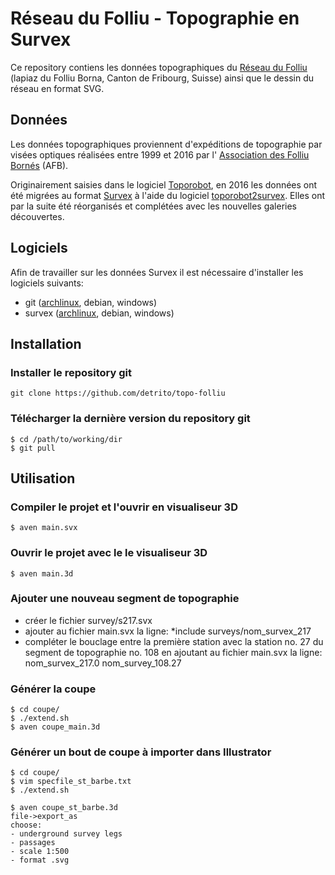 
Réseau du Folliu - Topographie en Survex
========================================

Ce repository contiens les données topographiques du
[Réseau du Folliu](http://afb.speleologie.ch/?p=472) (lapiaz du Folliu Borna,
Canton de Fribourg, Suisse) ainsi que le dessin du réseau en format SVG.

Données
-------
Les données topographiques proviennent d'expéditions de topographie par visées
optiques réalisées entre 1999 et 2016 par l'
[Association des Folliu Bornés](http://afb.speleologie.ch/) (AFB).

Originairement saisies dans le logiciel
[Toporobot](http://www.geo.unizh.ch/~heller/toporobot/Francais/Fournisseurs/FormatsToporobot/FormatsToporobot.html),
en 2016 les données ont été migrées au format
[Survex](https://survex.com/docs/manual/datafile.htm) à l'aide du logiciel
[toporobot2survex](https://github.com/detrito/toporobot2survex).
Elles ont par la suite été réorganisés et complétées avec les nouvelles
galeries découvertes.

Logiciels
---------
Afin de travailler sur les données Survex il est nécessaire d'installer les
logiciels suivants:
* git ([archlinux](https://wiki.archlinux.org/index.php/git), debian, windows)
* survex ([archlinux](https://aur.archlinux.org/packages/survex/), debian, windows)

Installation
------------

### Installer le repository git
    git clone https://github.com/detrito/topo-folliu

### Télécharger la dernière version du repository git
    $ cd /path/to/working/dir
    $ git pull

Utilisation
-----------

### Compiler le projet et l'ouvrir en visualiseur 3D
    $ aven main.svx

### Ouvrir le projet avec le le visualiseur 3D
    $ aven main.3d

### Ajouter une nouveau segment de topographie
* créer le fichier survey/s217.svx
* ajouter au fichier main.svx la ligne:
    *include surveys/nom_survex_217
* compléter le bouclage entre la première station avec la station no. 27 du
  segment de topographie no. 108 en ajoutant au fichier main.svx la ligne:
    nom_survex_217.0 nom_survey_108.27

### Générer la coupe
    $ cd coupe/
    $ ./extend.sh
    $ aven coupe_main.3d

### Générer un bout de coupe à importer dans Illustrator
    $ cd coupe/
    $ vim specfile_st_barbe.txt
    $ ./extend.sh
    
    $ aven coupe_st_barbe.3d
    file->export_as
    choose:
    - underground survey legs
    - passages
    - scale 1:500
    - format .svg

